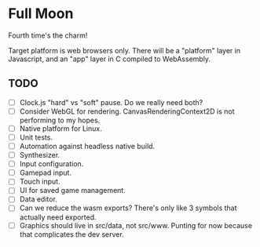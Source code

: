 # Full Moon

Fourth time's the charm!

Target platform is web browsers only.
There will be a "platform" layer in Javascript, and an "app" layer in C compiled to WebAssembly.

## TODO

- [ ] Clock.js "hard" vs "soft" pause. Do we really need both?
- [ ] Consider WebGL for rendering. CanvasRenderingContext2D is not performing to my hopes.
- [ ] Native platform for Linux.
- [ ] Unit tests.
- [ ] Automation against headless native build.
- [ ] Synthesizer.
- [ ] Input configuration.
- [ ] Gamepad input.
- [ ] Touch input.
- [ ] UI for saved game management.
- [ ] Data editor.
- [ ] Can we reduce the wasm exports? There's only like 3 symbols that actually need exported.
- [ ] Graphics should live in src/data, not src/www. Punting for now because that complicates the dev server.
